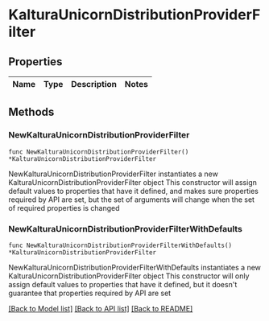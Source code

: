 # KalturaUnicornDistributionProviderFilter

## Properties

Name | Type | Description | Notes
------------ | ------------- | ------------- | -------------

## Methods

### NewKalturaUnicornDistributionProviderFilter

`func NewKalturaUnicornDistributionProviderFilter() *KalturaUnicornDistributionProviderFilter`

NewKalturaUnicornDistributionProviderFilter instantiates a new KalturaUnicornDistributionProviderFilter object
This constructor will assign default values to properties that have it defined,
and makes sure properties required by API are set, but the set of arguments
will change when the set of required properties is changed

### NewKalturaUnicornDistributionProviderFilterWithDefaults

`func NewKalturaUnicornDistributionProviderFilterWithDefaults() *KalturaUnicornDistributionProviderFilter`

NewKalturaUnicornDistributionProviderFilterWithDefaults instantiates a new KalturaUnicornDistributionProviderFilter object
This constructor will only assign default values to properties that have it defined,
but it doesn't guarantee that properties required by API are set


[[Back to Model list]](../README.md#documentation-for-models) [[Back to API list]](../README.md#documentation-for-api-endpoints) [[Back to README]](../README.md)


